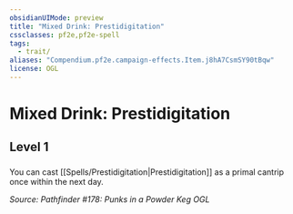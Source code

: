 ```yaml
---
obsidianUIMode: preview
title: "Mixed Drink: Prestidigitation"
cssclasses: pf2e,pf2e-spell
tags:
  - trait/
aliases: "Compendium.pf2e.campaign-effects.Item.j8hA7CsmSY90tBqw"
license: OGL
---
```

# Mixed Drink: Prestidigitation
## Level 1
### 






You can cast [[Spells/Prestidigitation|Prestidigitation]] as a primal cantrip once within the next day.

*Source: Pathfinder #178: Punks in a Powder Keg*
*OGL*